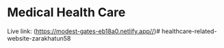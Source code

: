 # Medical Health Care

Live link: (https://modest-gates-eb18a0.netlify.app//)#   h e a l t h c a r e - r e l a t e d - w e b s i t e - z a r a k h a t u n 5 8 
 
 
